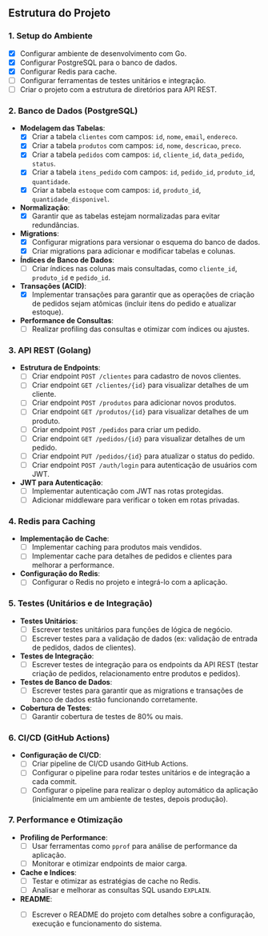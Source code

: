 ## **Estrutura do Projeto**

### **1. Setup do Ambiente**
- [X] Configurar ambiente de desenvolvimento com Go.
- [X] Configurar PostgreSQL para o banco de dados.
- [X] Configurar Redis para cache.
- [ ] Configurar ferramentas de testes unitários e integração.
- [ ] Criar o projeto com a estrutura de diretórios para API REST.

### **2. Banco de Dados (PostgreSQL)**

- **Modelagem das Tabelas**:
  - [X] Criar a tabela `clientes` com campos: `id`, `nome`, `email`, `endereco`.
  - [X] Criar a tabela `produtos` com campos: `id`, `nome`, `descricao`, `preco`.
  - [X] Criar a tabela `pedidos` com campos: `id`, `cliente_id`, `data_pedido`, `status`.
  - [X] Criar a tabela `itens_pedido` com campos: `id`, `pedido_id`, `produto_id`, `quantidade`.
  - [X] Criar a tabela `estoque` com campos: `id`, `produto_id`, `quantidade_disponivel`.
  
- **Normalização**:
  - [X] Garantir que as tabelas estejam normalizadas para evitar redundâncias.
  
- **Migrations**:
  - [X] Configurar migrations para versionar o esquema do banco de dados.
  - [X] Criar migrations para adicionar e modificar tabelas e colunas.

- **Índices de Banco de Dados**:
  - [ ] Criar índices nas colunas mais consultadas, como `cliente_id`, `produto_id` e `pedido_id`.

- **Transações (ACID)**:
  - [X] Implementar transações para garantir que as operações de criação de pedidos sejam atômicas (incluir itens do pedido e atualizar estoque).

- **Performance de Consultas**:
  - [ ] Realizar profiling das consultas e otimizar com índices ou ajustes.
  
### **3. API REST (Golang)**

- **Estrutura de Endpoints**:
  - [ ] Criar endpoint `POST /clientes` para cadastro de novos clientes.
  - [ ] Criar endpoint `GET /clientes/{id}` para visualizar detalhes de um cliente.
  - [ ] Criar endpoint `POST /produtos` para adicionar novos produtos.
  - [ ] Criar endpoint `GET /produtos/{id}` para visualizar detalhes de um produto.
  - [ ] Criar endpoint `POST /pedidos` para criar um pedido.
  - [ ] Criar endpoint `GET /pedidos/{id}` para visualizar detalhes de um pedido.
  - [ ] Criar endpoint `PUT /pedidos/{id}` para atualizar o status do pedido.
  - [ ] Criar endpoint `POST /auth/login` para autenticação de usuários com JWT.

- **JWT para Autenticação**:
  - [ ] Implementar autenticação com JWT nas rotas protegidas.
  - [ ] Adicionar middleware para verificar o token em rotas privadas.

### **4. Redis para Caching**

- **Implementação de Cache**:
  - [ ] Implementar caching para produtos mais vendidos.
  - [ ] Implementar cache para detalhes de pedidos e clientes para melhorar a performance.

- **Configuração do Redis**:
  - [ ] Configurar o Redis no projeto e integrá-lo com a aplicação.

### **5. Testes (Unitários e de Integração)**

- **Testes Unitários**:
  - [ ] Escrever testes unitários para funções de lógica de negócio.
  - [ ] Escrever testes para a validação de dados (ex: validação de entrada de pedidos, dados de clientes).

- **Testes de Integração**:
  - [ ] Escrever testes de integração para os endpoints da API REST (testar criação de pedidos, relacionamento entre produtos e pedidos).
  
- **Testes de Banco de Dados**:
  - [ ] Escrever testes para garantir que as migrations e transações de banco de dados estão funcionando corretamente.
  
- **Cobertura de Testes**:
  - [ ] Garantir cobertura de testes de 80% ou mais.

### **6. CI/CD (GitHub Actions)**

- **Configuração de CI/CD**:
  - [ ] Criar pipeline de CI/CD usando GitHub Actions.
  - [ ] Configurar o pipeline para rodar testes unitários e de integração a cada commit.
  - [ ] Configurar o pipeline para realizar o deploy automático da aplicação (inicialmente em um ambiente de testes, depois produção).

### **7. Performance e Otimização**

- **Profiling de Performance**:
  - [ ] Usar ferramentas como `pprof` para análise de performance da aplicação.
  - [ ] Monitorar e otimizar endpoints de maior carga.

- **Cache e Indices**:
  - [ ] Testar e otimizar as estratégias de cache no Redis.
  - [ ] Analisar e melhorar as consultas SQL usando `EXPLAIN`.
 
- **README**:
  - [ ] Escrever o README do projeto com detalhes sobre a configuração, execução e funcionamento do sistema.
  
